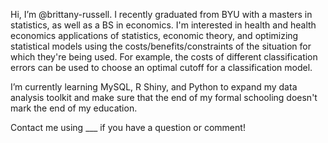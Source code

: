 Hi, I’m @brittany-russell. I recently graduated from BYU with a masters in statistics, as well as a BS in economics.
I'm interested in health and health economics applications of statistics, economic theory, and optimizing statistical models 
using the costs/benefits/constraints of the situation for which they're being used. For example, the costs of different classification errors 
can be used to choose an optimal cutoff for a classification model.

I’m currently learning MySQL, R Shiny, and Python to expand my data analysis toolkit and make sure that the end of my formal 
schooling doesn't mark the end of my education.

Contact me using ___ if you have a question or comment!

<!---
brittany-russell/brittany-russell is a ✨ special ✨ repository because its `README.md` (this file) appears on your GitHub profile.
You can click the Preview link to take a look at your changes.
--->

